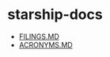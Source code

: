 # starship-docs

* [FILINGS.MD](https://github.com/philipwhiuk/starship-docs/blob/main/FILINGS.md)
* [ACRONYMS.MD](https://github.com/philipwhiuk/starship-docs/blob/main/ACRONYMS.md)
